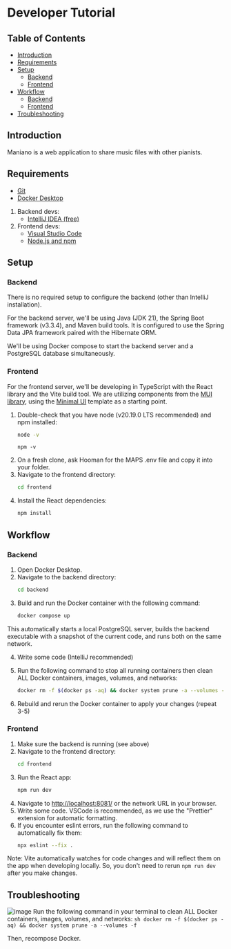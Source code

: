 # Developer Tutorial

## Table of Contents
- [Introduction](#introduction)
- [Requirements](#requirements)
- [Setup](#setup)
    - [Backend](#backend)
    - [Frontend](#frontend)
- [Workflow](#workflow)
     - [Backend](#backend)
    - [Frontend](#frontend)
- [Troubleshooting](#troubleshooting)

## Introduction
Maniano is a web application to share music files with other pianists.

## Requirements
- [Git](https://git-scm.com/)
- [Docker Desktop](https://www.docker.com/products/docker-desktop)
1. Backend devs:
    - [IntelliJ IDEA (free)](https://www.jetbrains.com/idea/download/)
2. Frontend devs:
    - [Visual Studio Code](https://code.visualstudio.com/download)
    - [Node.js and npm](https://nodejs.org/)

## Setup

### Backend
There is no required setup to configure the backend (other than IntelliJ installation).

For the backend server, we'll be using Java (JDK 21), the Spring Boot framework (v3.3.4), and Maven build tools. It is configured to use the Spring Data JPA framework paired with the Hibernate ORM.

We'll be using Docker compose to start the backend server and a PostgreSQL database simultaneously.


### Frontend
For the frontend server, we'll be developing in TypeScript with the React library and the Vite build tool. We are utilizing components from the [MUI library](https://mui.com/material-ui/all-components/), using the [Minimal UI](https://github.com/minimal-ui-kit/material-kit-react) template as a starting point.
1. Double-check that you have node (v20.19.0 LTS recommended) and npm installed:
     ```sh
     node -v
     ```
     ```
     npm -v
     ```
2. On a fresh clone, ask Hooman for the MAPS .env file and copy it into your folder.
3. Navigate to the frontend directory:
     ```sh
     cd frontend
     ```
4. Install the React dependencies:
     ```sh
     npm install
     ```

## Workflow

### Backend
1. Open Docker Desktop.
2. Navigate to the backend directory:
     ```sh
     cd backend
     ```
3. Build and run the Docker container with the following command:
     ```sh
     docker compose up
     ```

This automatically starts a local PostgreSQL server, builds the backend executable with a snapshot of the current code, and runs both on the same network. 

4. Write some code (IntelliJ recommended)
5. Run the following command to stop all running containers then clean ALL Docker containers, images, volumes, and networks:
     ```sh
     docker rm -f $(docker ps -aq) && docker system prune -a --volumes -f
     ```

6. Rebuild and rerun the Docker container to apply your changes (repeat 3-5)

### Frontend
1. Make sure the backend is running (see above)
2. Navigate to the frontend directory:
     ```sh
     cd frontend
     ```
3. Run the React app:
     ```sh
     npm run dev
     ```
4. Navigate to [http://localhost:8081/](http://localhost:8081/) or the network URL in your browser.
5. Write some code. VSCode is recommended, as we use the "Prettier" extension for automatic formatting.
6. If you encounter eslint errors, run the following command to automatically fix them:
     ```sh
     npx eslint --fix .
     ```

Note: Vite automatically watches for code changes and will reflect them on the app when developing locally. So, you don't need to rerun ```npm run dev``` after you make changes.

## Troubleshooting
![image](https://github.com/user-attachments/assets/b745b775-8e94-4b3f-8537-0d95af4352b5)
Run the following command in your terminal to clean ALL Docker containers, images, volumes, and networks:
     ```sh
     docker rm -f $(docker ps -aq) && docker system prune -a --volumes -f
     ```

Then, recompose Docker.
